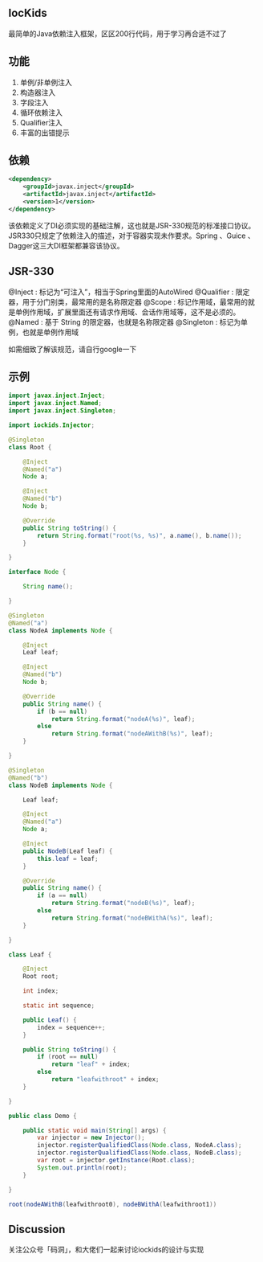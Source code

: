 IocKids
--
最简单的Java依赖注入框架，区区200行代码，用于学习再合适不过了

功能
--
1. 单例/非单例注入
2. 构造器注入
3. 字段注入
4. 循环依赖注入
5. Qualifier注入
6. 丰富的出错提示

依赖
--
```xml
<dependency>
	<groupId>javax.inject</groupId>
	<artifactId>javax.inject</artifactId>
	<version>1</version>
</dependency>
```

该依赖定义了DI必须实现的基础注解，这也就是JSR-330规范的标准接口协议。JSR330只规定了依赖注入的描述，对于容器实现未作要求。Spring 、Guice 、Dagger这三大DI框架都兼容该协议。

JSR-330
--
@Inject : 标记为“可注入”，相当于Spring里面的AutoWired
@Qualifier : 限定器，用于分门别类，最常用的是名称限定器
@Scope : 标记作用域，最常用的就是单例作用域，扩展里面还有请求作用域、会话作用域等，这不是必须的。
@Named : 基于 String 的限定器，也就是名称限定器
@Singleton : 标记为单例，也就是单例作用域

如需细致了解该规范，请自行google一下

示例
--

```java
import javax.inject.Inject;
import javax.inject.Named;
import javax.inject.Singleton;

import iockids.Injector;

@Singleton
class Root {

	@Inject
	@Named("a")
	Node a;

	@Inject
	@Named("b")
	Node b;

	@Override
	public String toString() {
		return String.format("root(%s, %s)", a.name(), b.name());
	}

}

interface Node {

	String name();

}

@Singleton
@Named("a")
class NodeA implements Node {

	@Inject
	Leaf leaf;

	@Inject
	@Named("b")
	Node b;

	@Override
	public String name() {
		if (b == null)
			return String.format("nodeA(%s)", leaf);
		else
			return String.format("nodeAWithB(%s)", leaf);
	}

}

@Singleton
@Named("b")
class NodeB implements Node {

	Leaf leaf;

	@Inject
	@Named("a")
	Node a;

	@Inject
	public NodeB(Leaf leaf) {
		this.leaf = leaf;
	}

	@Override
	public String name() {
		if (a == null)
			return String.format("nodeB(%s)", leaf);
		else
			return String.format("nodeBWithA(%s)", leaf);
	}

}

class Leaf {

	@Inject
	Root root;

	int index;

	static int sequence;

	public Leaf() {
		index = sequence++;
	}

	public String toString() {
		if (root == null)
			return "leaf" + index;
		else
			return "leafwithroot" + index;
	}

}

public class Demo {

	public static void main(String[] args) {
		var injector = new Injector();
		injector.registerQualifiedClass(Node.class, NodeA.class);
		injector.registerQualifiedClass(Node.class, NodeB.class);
		var root = injector.getInstance(Root.class);
		System.out.println(root);
	}

}

root(nodeAWithB(leafwithroot0), nodeBWithA(leafwithroot1))
```

Discussion
--
关注公众号「码洞」，和大佬们一起来讨论iockids的设计与实现
